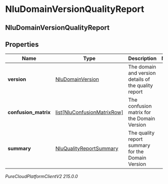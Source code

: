 # NluDomainVersionQualityReport

## NluDomainVersionQualityReport

## Properties

|Name | Type | Description | Notes|
|------------ | ------------- | ------------- | -------------|
| **version** | [NluDomainVersion](NluDomainVersion) | The domain and version details of the quality report | |
| **confusion_matrix** | [list[NluConfusionMatrixRow]](NluConfusionMatrixRow) | The confusion matrix for the Domain Version | |
| **summary** | [NluQualityReportSummary](NluQualityReportSummary) | The quality report summary for the Domain Version | |



_PureCloudPlatformClientV2 215.0.0_
